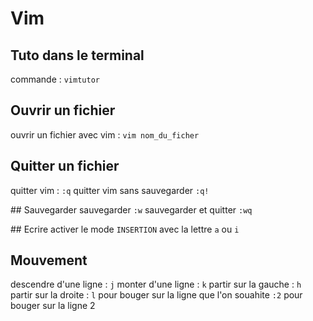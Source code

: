 # Vim

## Tuto dans le terminal
commande : `vimtutor`

## Ouvrir un fichier
ouvrir un fichier avec vim : `vim nom_du_ficher`

## Quitter un fichier
quitter vim : `:q`
quitter vim sans sauvegarder `:q!`

## Sauvegarder
sauvegarder `:w`
sauvegarder et quitter `:wq`

## Ecrire
activer le mode `INSERTION` avec la lettre `a` ou `i`

## Mouvement

descendre d'une ligne : `j`
monter d'une ligne : `k`
partir sur la gauche : `h`
partir sur la droite : `l`
pour bouger sur la ligne que l'on souahite `:2` pour bouger sur la ligne 2 